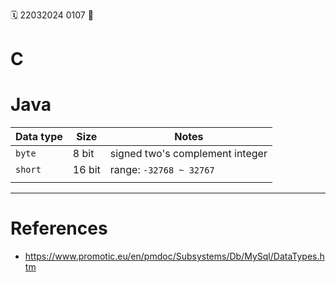 🗓️ 22032024 0107
📎

# C

# Java

| Data type | Size   | Notes                           |
| --------- | ------ | ------------------------------- |
| `byte`    | 8 bit  | signed two's complement integer |
| `short`   | 16 bit | range: `-32768 ~ 32767`         |
|           |        |                                 |

---

# References

- https://www.promotic.eu/en/pmdoc/Subsystems/Db/MySql/DataTypes.htm

